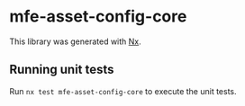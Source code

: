 # mfe-asset-config-core

This library was generated with [Nx](https://nx.dev).

## Running unit tests

Run `nx test mfe-asset-config-core` to execute the unit tests.
